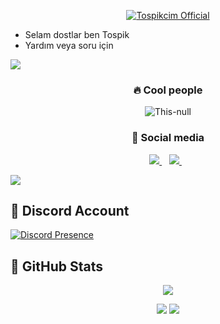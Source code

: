 <p align="center">
    <a href="https://Tospikcim.github.io">
        <img
            src="https://readme-typing-svg.herokuapp.com?size=15&width=280&lines=Developed+By+Tospikcim+🐢"
            alt="Tospikcim Official"
        />
    </a>
</p>

- Selam dostlar ben Tospik
- Yardım veya soru için 



<img src="https://user-images.githubusercontent.com/73097560/115834477-dbab4500-a447-11eb-908a-139a6edaec5c.gif">
</p>  

<h3 align="center">🔥 Cool people </h3>
<p align='center'>
<img src="https://komarev.com/ghpvc/?username=Tospikcim&label=Ziyaretçi%20Sayısı&color=blueviolet&style=for-the-badge" alt="This-null"/>
</p>
<h3 align="center">🌟 Social media </h3>
<p align='center'>
<a href="https://discord.gg/1937">
<img src= "https://img.shields.io/badge/Discord%20-7289DA.svg?&amp;style=for-the-badge&amp;logo=discord&amp;logoColor=white"/> </a>&nbsp;&nbsp;
<a href="https://github.com/Tospikcim">
<img src="https://img.shields.io/badge/instagram-%23E4405F.svg?&style=for-the-badge&logo=instagram&logoColor=white" /> </a>&nbsp;&nbsp; 
</p>
<img src="https://user-images.githubusercontent.com/73097560/115834477-dbab4500-a447-11eb-908a-139a6edaec5c.gif">
</p>  

## 🐉 Discord Account
[![Discord Presence](https://lanyard-profile-readme.vercel.app/api/987485827540062240?hideDiscrim=true)](https://discord.com/users/769979665224958020)

## 🍷 GitHub Stats
<p align = 'center'>
    <img src='https://github-readme-streak-stats.herokuapp.com/?user=Tospikcim&theme=gotham&hide_border=true'>
</p>
<p align = 'center'>
    <img src='https://github-readme-stats.vercel.app/api?username=Tospikcim&count_private=true&include_all_commits=true&show_icons=true&theme=gotham&hide_border=true&line_height=27'/>
    <img src='https://github-readme-stats.vercel.app/api/top-langs/?username=Tospikcim&show_icons=true&hide=php,html,typescript,css,markdown,python&theme=gotham&line_height=27&hide_border=true'/>
</p>

